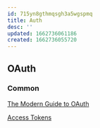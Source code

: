 ```yaml
---
id: 715yn8gthmqsgh3a5wgspmq
title: Auth
desc: ''
updated: 1662736061186
created: 1662736055720
---
```


## OAuth

### Common

[The Modern Guide to OAuth](https://fusionauth.io/learn/expert-advice/oauth/modern-guide-to-oauth/)

[Access Tokens](https://auth0.com/docs/secure/tokens/access-tokens)